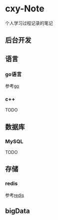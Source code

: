# cxy-Note
个人学习过程记录的笔记

## 后台开发

## 语言

### go语言
参考[go](go/go.md)

### c++
TODO

## 数据库

### MySQL
TODO

## 存储

### redis
参考[redis](storage/redis/redis.md)

## bigData


